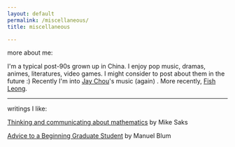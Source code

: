 ```yaml
---
layout: default  
permalink: /miscellaneous/  
title: miscellaneous  

---
```

more about me:

I'm a typical post-90s grown up in China. I enjoy pop music, dramas, animes, literatures, video games. I might consider to post about them in the future :) Recently I'm into [Jay Chou](https://en.wikipedia.org/wiki/Jay_Chou)'s music (again) . More recently, [Fish Leong](https://en.wikipedia.org/wiki/Fish_Leong).

---

writings I like:

 [Thinking and communicating about mathematics](https://sites.math.rutgers.edu/~saks/300S/Part1.pdf) by Mike Saks  

 [Advice to a Beginning Graduate Student](https://www.cs.cmu.edu/~mblum/research/pdf/grad.html) by Manuel Blum
